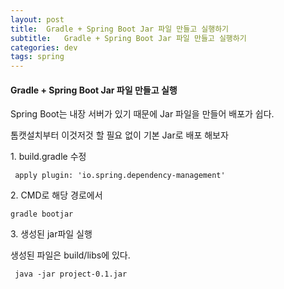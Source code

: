```yaml
---
layout: post
title:  Gradle + Spring Boot Jar 파일 만들고 실행하기
subtitle:   Gradle + Spring Boot Jar 파일 만들고 실행하기
categories: dev
tags: spring
---
```


#### Gradle + Spring Boot Jar 파일 만들고 실행

Spring Boot는 내장 서버가 있기 때문에 Jar 파일을 만들어 배포가 쉽다.


톰캣설치부터 이것저것 할 필요 없이 기본 Jar로 배포 해보자

1\. build.gradle 수정

```
 apply plugin: 'io.spring.dependency-management'
```

2\. CMD로 해당 경로에서

```
gradle bootjar
```

3\. 생성된 jar파일 실행

생성된 파일은 build/libs에 있다.

```
 java -jar project-0.1.jar
```